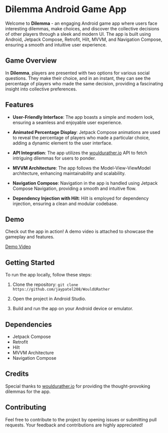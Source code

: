 # Dilemma Android Game App

Welcome to **Dilemma** - an engaging Android game app where users face interesting dilemmas, make choices, and discover the collective decisions of other players through a sleek and modern UI. The app is built using Android, Jetpack Compose, Retrofit, Hilt, MVVM, and Navigation Compose, ensuring a smooth and intuitive user experience.

## Game Overview

In **Dilemma**, players are presented with two options for various social questions. They make their choice, and in an instant, they can see the percentage of players who made the same decision, providing a fascinating insight into collective preferences.

## Features

- **User-Friendly Interface**: The app boasts a simple and modern look, ensuring a seamless and enjoyable user experience.
  
- **Animated Percentage Display**: Jetpack Compose animations are used to reveal the percentage of players who made a particular choice, adding a dynamic element to the user interface.

- **API Integration**: The app utilizes the [wouldurather.io](https://wouldurather.io/) API to fetch intriguing dilemmas for users to ponder.

- **MVVM Architecture**: The app follows the Model-View-ViewModel architecture, enhancing maintainability and scalability.

- **Navigation Compose**: Navigation in the app is handled using Jetpack Compose Navigation, providing a smooth and intuitive flow.

- **Dependency Injection with Hilt**: Hilt is employed for dependency injection, ensuring a clean and modular codebase.

## Demo

Check out the app in action! A demo video is attached to showcase the gameplay and features.  

[Demo Video](https://github.com/jaypatel208/WouldURather/assets/83394162/4822fe86-5f5f-49fa-8270-8f29a6e9fe27)  

## Getting Started

To run the app locally, follow these steps:

1. Clone the repository: `git clone https://github.com/jaypatel208/WouldURather`

2. Open the project in Android Studio.

3. Build and run the app on your Android device or emulator.

## Dependencies

- Jetpack Compose
- Retrofit
- Hilt
- MVVM Architecture
- Navigation Compose

## Credits

Special thanks to [wouldurather.io](https://wouldurather.io/) for providing the thought-provoking dilemmas for the app.

## Contributing

Feel free to contribute to the project by opening issues or submitting pull requests. Your feedback and contributions are highly appreciated!
